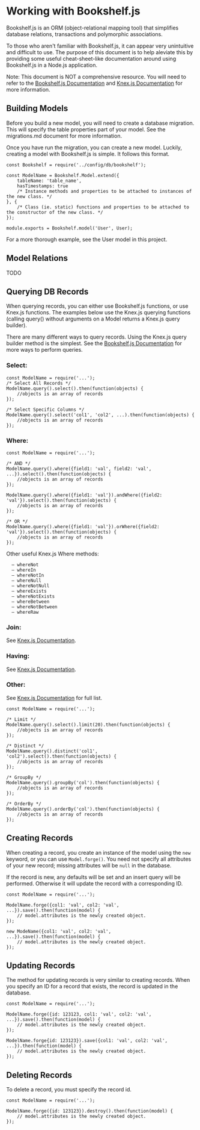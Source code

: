 # Working with Bookshelf.js
Bookshelf.js is an ORM (object-relational mapping tool) that simplifies database relations, transactions and polymorphic associations.

To those who aren't familiar with Bookshelf.js, it can appear very unintuitive and difficult to use. The purpose of this document is to help aleviate this by providing some useful cheat-sheet-like documentation around using Bookshelf.js in a Node.js application.

Note: This document is NOT a comprehensive resource. You will need to refer to the [Bookshelf.js Documentation](http://bookshelfjs.org/) and [Knex.js Documentation](http://knexjs.org/) for more information.

## Building Models
Before you build a new model, you will need to create a database migration. This will specify the table properties part of your model. See the migrations.md document for more information.

Once you have run the migration, you can create a new model. Luckily, creating a model with Bookshelf.js is simple. It follows this format.

```
const Bookshelf = require('../config/db/bookshelf');

const ModelName = Bookshelf.Model.extend({
    tableName: 'table_name',
    hasTimestamps: true
    /* Instance methods and properties to be attached to instances of the new class. */
}, {
    /* Class (ie. static) functions and properties to be attached to the constructor of the new class. */
});

module.exports = Bookshelf.model('User', User);

```

For a more thorough example, see the User model in this project.

## Model Relations
TODO

## Querying DB Records
When querying records, you can either use Bookshelf.js functions, or use Knex.js functions. The examples below use the Knex.js querying functions (calling query() without arguments on a Model returns a Knex.js query builder).

There are many different ways to query records. Using the Knex.js query builder method is the simplest. See the [Bookshelf.js Documentation](http://bookshelfjs.org/) for more ways to perform queries.

### Select:
```
const ModelName = require('...');
/* Select All Records */
ModelName.query().select().then(function(objects) {
    //objects is an array of records
});

/* Select Specific Columns */
ModelName.query().select('col1', 'col2', ...).then(function(objects) {
    //objects is an array of records
});
```

### Where:
```
const ModelName = require('...');

/* AND */
ModelName.query().where({field1: 'val', field2: 'val', ...}).select().then(function(objects) {
    //objects is an array of records
});

ModelName.query().where({field1: 'val'}).andWhere({field2: 'val'}).select().then(function(objects) {
    //objects is an array of records
});

/* OR */
ModelName.query().where({field1: 'val'}).orWhere({field2: 'val'}).select().then(function(objects) {
    //objects is an array of records
});
```

Other useful Knex.js Where methods:
```
  – whereNot
  – whereIn
  – whereNotIn
  – whereNull
  – whereNotNull
  – whereExists
  – whereNotExists
  – whereBetween
  – whereNotBetween
  – whereRaw
```

### Join:
See  [Knex.js Documentation](http://knexjs.org/).

### Having:
See  [Knex.js Documentation](http://knexjs.org/).

### Other:
See  [Knex.js Documentation](http://knexjs.org/) for full list.

```
const ModelName = require('...');

/* Limit */
ModelName.query().select().limit(20).then(function(objects) {
    //objects is an array of records
});

/* Distinct */
ModelName.query().distinct('col1', 'col2').select().then(function(objects) {
    //objects is an array of records
});

/* GroupBy */
ModelName.query().groupBy('col').then(function(objects) {
    //objects is an array of records
});

/* OrderBy */
ModelName.query().orderBy('col').then(function(objects) {
    //objects is an array of records
});
```

## Creating Records
When creating a record, you create an instance of the model using the `new` keyword, or you can use `Model.forge()`. You need not specify all attributes of your new record; missing attributes will be `null` in the database.

If the record is new, any defaults will be set and an insert query will be performed. Otherwise it will update the record with a corresponding ID.

```
const ModelName = require('...');

ModelName.forge({col1: 'val', col2: 'val', ...}).save().then(function(model) {
    // model.attributes is the newly created object.
});

new ModeName({col1: 'val', col2: 'val', ...}).save().then(function(model) {
    // model.attributes is the newly created object.
});
```

## Updating Records
The method for updating records is very similar to creating records. When you specify an ID for a record that exists, the record is updated in the database.

```
const ModelName = require('...');

ModelName.forge({id: 123123, col1: 'val', col2: 'val', ...}).save().then(function(model) {
    // model.attributes is the newly created object.
});

ModelName.forge{id: 123123}).save({col1: 'val', col2: 'val', ...}).then(function(model) {
    // model.attributes is the newly created object.
});
```

## Deleting Records
To delete a record, you must specify the record id.

```
const ModelName = require('...');

ModelName.forge({id: 123123}).destroy().then(function(model) {
    // model.attributes is the newly created object.
});
```
